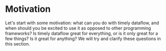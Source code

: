 # Motivation

Let's start with some motivation: what can you do with timely dataflow, and when should you be excited to use it as opposed to other programming frameworks? Is timely dataflow great for everything, or is it only great for a few things? Is it great for anything? We will try and clarify these questions in this section.

